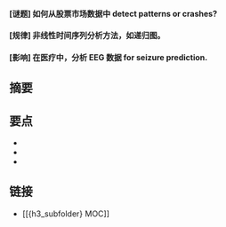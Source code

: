 #### [谜题] 如何从股票市场数据中 detect patterns or crashes?


#### [规律] 非线性时间序列分析方法，如递归图。


#### [影响] 在医疗中，分析 EEG 数据 for seizure prediction.


## 摘要


## 要点

- 
- 
- 

## 链接

- [[{h3_subfolder} MOC]]
